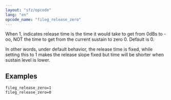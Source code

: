 ```yaml
---
layout: "sfz/opcode"
lang: "en"
opcode_name: "fileg_release_zero"
---
```

When 1, indicates release time is the time it would take to get
from 0dBs to -oo, NOT the time to get from the current sustain to zero
0. Default is 0.

In other words, under default behavior, the release time is fixed, while
setting this to 1 makes the release slope fixed but time will be shorter
when sustain level is lower.
## Examples

```
fileg_release_zero=1
fileg_release_zero=0
```
